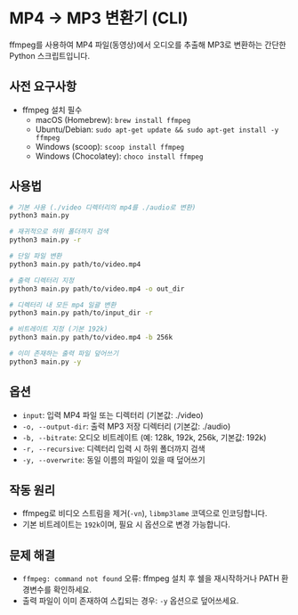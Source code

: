 # MP4 → MP3 변환기 (CLI)

ffmpeg를 사용하여 MP4 파일(동영상)에서 오디오를 추출해 MP3로 변환하는 간단한 Python 스크립트입니다.

## 사전 요구사항
- ffmpeg 설치 필수
  - macOS (Homebrew): `brew install ffmpeg`
  - Ubuntu/Debian: `sudo apt-get update && sudo apt-get install -y ffmpeg`
  - Windows (scoop): `scoop install ffmpeg`
  - Windows (Chocolatey): `choco install ffmpeg`

## 사용법
```bash
# 기본 사용 (./video 디렉터리의 mp4를 ./audio로 변환)
python3 main.py

# 재귀적으로 하위 폴더까지 검색
python3 main.py -r

# 단일 파일 변환
python3 main.py path/to/video.mp4

# 출력 디렉터리 지정
python3 main.py path/to/video.mp4 -o out_dir

# 디렉터리 내 모든 mp4 일괄 변환
python3 main.py path/to/input_dir -r

# 비트레이트 지정 (기본 192k)
python3 main.py path/to/video.mp4 -b 256k

# 이미 존재하는 출력 파일 덮어쓰기
python3 main.py -y
```

## 옵션
- `input`: 입력 MP4 파일 또는 디렉터리 (기본값: ./video)
- `-o, --output-dir`: 출력 MP3 저장 디렉터리 (기본값: ./audio)
- `-b, --bitrate`: 오디오 비트레이트 (예: 128k, 192k, 256k, 기본값: 192k)
- `-r, --recursive`: 디렉터리 입력 시 하위 폴더까지 검색
- `-y, --overwrite`: 동일 이름의 파일이 있을 때 덮어쓰기

## 작동 원리
- ffmpeg로 비디오 스트림을 제거(`-vn`), `libmp3lame` 코덱으로 인코딩합니다.
- 기본 비트레이트는 `192k`이며, 필요 시 옵션으로 변경 가능합니다.

## 문제 해결
- `ffmpeg: command not found` 오류: ffmpeg 설치 후 쉘을 재시작하거나 PATH 환경변수를 확인하세요.
- 출력 파일이 이미 존재하여 스킵되는 경우: `-y` 옵션으로 덮어쓰세요.
